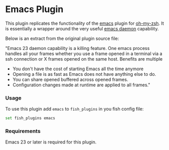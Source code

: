 # Emacs Plugin

This plugin replicates the functionality of the [emacs](https://www.gnu.org/software/emacs/) plugin for [oh-my-zsh](http://ohmyz.sh/).
It is essentially a wrapper around the very useful [emacs daemon](http://www.emacswiki.org/emacs/EmacsAsDaemon) capability.

Below is an extract from the original plugin source file:

"Emacs 23 daemon capability is a killing feature.
One emacs process handles all your frames whether
you use a frame opened in a terminal via a ssh connection or X frames
opened on the same host.
Benefits are multiple

  * You don't have the cost of starting Emacs all the time anymore
  * Opening a file is as fast as Emacs does not have anything else to do.
  * You can share opened buffered across opened frames.
  * Configuration changes made at runtime are applied to all frames."


### Usage

To use this plugin add `emacs` to `fish_plugins` in you fish config file:

```bash
set fish_plugins emacs
```

### Requirements

Emacs 23 or later is required for this plugin.
